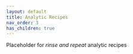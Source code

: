 ```yaml
---
layout: default
title: Analytic Recipes
nav_order: 3
has_children: true
---
```

<div align='justify'>
Placeholder for <em> rinse and repeat </em> analytic recipes
</div>  

 

